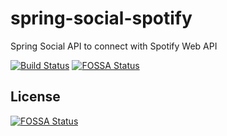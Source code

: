 # spring-social-spotify
Spring Social API to connect with Spotify Web API


[![Build Status](https://travis-ci.org/sigrist/spring-social-spotify.svg?branch=master)](https://travis-ci.org/sigrist/spring-social-spotify)
[![FOSSA Status](https://app.fossa.io/api/projects/git%2Bhttps%3A%2F%2Fgithub.com%2Fsigrist%2Fspring-social-spotify.svg?type=shield)](https://app.fossa.io/projects/git%2Bhttps%3A%2F%2Fgithub.com%2Fsigrist%2Fspring-social-spotify?ref=badge_shield)

## License

[![FOSSA Status](https://app.fossa.io/api/projects/git%2Bhttps%3A%2F%2Fgithub.com%2Fsigrist%2Fspring-social-spotify.svg?type=large)](https://app.fossa.io/projects/git%2Bhttps%3A%2F%2Fgithub.com%2Fsigrist%2Fspring-social-spotify?ref=badge_large)
